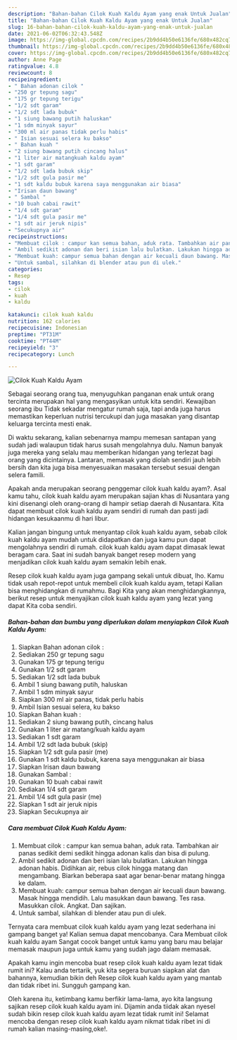 ```yaml
---
description: "Bahan-bahan Cilok Kuah Kaldu Ayam yang enak Untuk Jualan"
title: "Bahan-bahan Cilok Kuah Kaldu Ayam yang enak Untuk Jualan"
slug: 16-bahan-bahan-cilok-kuah-kaldu-ayam-yang-enak-untuk-jualan
date: 2021-06-02T06:32:43.548Z
image: https://img-global.cpcdn.com/recipes/2b9dd4b50e6136fe/680x482cq70/cilok-kuah-kaldu-ayam-foto-resep-utama.jpg
thumbnail: https://img-global.cpcdn.com/recipes/2b9dd4b50e6136fe/680x482cq70/cilok-kuah-kaldu-ayam-foto-resep-utama.jpg
cover: https://img-global.cpcdn.com/recipes/2b9dd4b50e6136fe/680x482cq70/cilok-kuah-kaldu-ayam-foto-resep-utama.jpg
author: Anne Page
ratingvalue: 4.8
reviewcount: 8
recipeingredient:
- " Bahan adonan cilok "
- "250 gr tepung sagu"
- "175 gr tepung terigu"
- "1/2 sdt garam"
- "1/2 sdt lada bubuk"
- "1 siung bawang putih haluskan"
- "1 sdm minyak sayur"
- "300 ml air panas tidak perlu habis"
- " Isian sesuai selera ku bakso"
- " Bahan kuah "
- "2 siung bawang putih cincang halus"
- "1 liter air matangkuah kaldu ayam"
- "1 sdt garam"
- "1/2 sdt lada bubuk skip"
- "1/2 sdt gula pasir me"
- "1 sdt kaldu bubuk karena saya menggunakan air biasa"
- "Irisan daun bawang"
- " Sambal "
- "10 buah cabai rawit"
- "1/4 sdt garam"
- "1/4 sdt gula pasir me"
- "1 sdt air jeruk nipis"
- "Secukupnya air"
recipeinstructions:
- "Membuat cilok : campur kan semua bahan, aduk rata. Tambahkan air panas sedikit demi sedikit hingga adonan kalis dan bisa di pulung."
- "Ambil sedikit adonan dan beri isian lalu bulatkan. Lakukan hingga adonan habis. Didihkan air, rebus cilok hingga matang dan mengambang. Biarkan beberapa saat agar benar-benar matang hingga ke dalam."
- "Membuat kuah: campur semua bahan dengan air kecuali daun bawang. Masak hingga mendidih. Lalu masukkan daun bawang. Tes rasa. Masukkan cilok. Angkat. Dan sajikan."
- "Untuk sambal, silahkan di blender atau pun di ulek."
categories:
- Resep
tags:
- cilok
- kuah
- kaldu

katakunci: cilok kuah kaldu 
nutrition: 162 calories
recipecuisine: Indonesian
preptime: "PT31M"
cooktime: "PT44M"
recipeyield: "3"
recipecategory: Lunch

---
```



![Cilok Kuah Kaldu Ayam](https://img-global.cpcdn.com/recipes/2b9dd4b50e6136fe/680x482cq70/cilok-kuah-kaldu-ayam-foto-resep-utama.jpg)

Sebagai seorang orang tua, menyuguhkan panganan enak untuk orang tercinta merupakan hal yang mengasyikan untuk kita sendiri. Kewajiban seorang ibu Tidak sekadar mengatur rumah saja, tapi anda juga harus memastikan keperluan nutrisi tercukupi dan juga masakan yang disantap keluarga tercinta mesti enak.

Di waktu  sekarang, kalian sebenarnya mampu memesan santapan yang sudah jadi walaupun tidak harus susah mengolahnya dulu. Namun banyak juga mereka yang selalu mau memberikan hidangan yang terlezat bagi orang yang dicintainya. Lantaran, memasak yang diolah sendiri jauh lebih bersih dan kita juga bisa menyesuaikan masakan tersebut sesuai dengan selera famili. 



Apakah anda merupakan seorang penggemar cilok kuah kaldu ayam?. Asal kamu tahu, cilok kuah kaldu ayam merupakan sajian khas di Nusantara yang kini disenangi oleh orang-orang di hampir setiap daerah di Nusantara. Kita dapat membuat cilok kuah kaldu ayam sendiri di rumah dan pasti jadi hidangan kesukaanmu di hari libur.

Kalian jangan bingung untuk menyantap cilok kuah kaldu ayam, sebab cilok kuah kaldu ayam mudah untuk didapatkan dan juga kamu pun dapat mengolahnya sendiri di rumah. cilok kuah kaldu ayam dapat dimasak lewat beragam cara. Saat ini sudah banyak banget resep modern yang menjadikan cilok kuah kaldu ayam semakin lebih enak.

Resep cilok kuah kaldu ayam juga gampang sekali untuk dibuat, lho. Kamu tidak usah repot-repot untuk membeli cilok kuah kaldu ayam, tetapi Kalian bisa menghidangkan di rumahmu. Bagi Kita yang akan menghidangkannya, berikut resep untuk menyajikan cilok kuah kaldu ayam yang lezat yang dapat Kita coba sendiri.

<!--inarticleads1-->

##### Bahan-bahan dan bumbu yang diperlukan dalam menyiapkan Cilok Kuah Kaldu Ayam:

1. Siapkan  Bahan adonan cilok :
1. Sediakan 250 gr tepung sagu
1. Gunakan 175 gr tepung terigu
1. Gunakan 1/2 sdt garam
1. Sediakan 1/2 sdt lada bubuk
1. Ambil 1 siung bawang putih, haluskan
1. Ambil 1 sdm minyak sayur
1. Siapkan 300 ml air panas, tidak perlu habis
1. Ambil  Isian sesuai selera, ku bakso
1. Siapkan  Bahan kuah :
1. Sediakan 2 siung bawang putih, cincang halus
1. Gunakan 1 liter air matang/kuah kaldu ayam
1. Sediakan 1 sdt garam
1. Ambil 1/2 sdt lada bubuk (skip)
1. Siapkan 1/2 sdt gula pasir (me)
1. Gunakan 1 sdt kaldu bubuk, karena saya menggunakan air biasa
1. Siapkan Irisan daun bawang
1. Gunakan  Sambal :
1. Gunakan 10 buah cabai rawit
1. Sediakan 1/4 sdt garam
1. Ambil 1/4 sdt gula pasir (me)
1. Siapkan 1 sdt air jeruk nipis
1. Siapkan Secukupnya air




<!--inarticleads2-->

##### Cara membuat Cilok Kuah Kaldu Ayam:

1. Membuat cilok : campur kan semua bahan, aduk rata. Tambahkan air panas sedikit demi sedikit hingga adonan kalis dan bisa di pulung.
1. Ambil sedikit adonan dan beri isian lalu bulatkan. Lakukan hingga adonan habis. Didihkan air, rebus cilok hingga matang dan mengambang. Biarkan beberapa saat agar benar-benar matang hingga ke dalam.
1. Membuat kuah: campur semua bahan dengan air kecuali daun bawang. Masak hingga mendidih. Lalu masukkan daun bawang. Tes rasa. Masukkan cilok. Angkat. Dan sajikan.
1. Untuk sambal, silahkan di blender atau pun di ulek.




Ternyata cara membuat cilok kuah kaldu ayam yang lezat sederhana ini gampang banget ya! Kalian semua dapat mencobanya. Cara Membuat cilok kuah kaldu ayam Sangat cocok banget untuk kamu yang baru mau belajar memasak maupun juga untuk kamu yang sudah jago dalam memasak.

Apakah kamu ingin mencoba buat resep cilok kuah kaldu ayam lezat tidak rumit ini? Kalau anda tertarik, yuk kita segera buruan siapkan alat dan bahannya, kemudian bikin deh Resep cilok kuah kaldu ayam yang mantab dan tidak ribet ini. Sungguh gampang kan. 

Oleh karena itu, ketimbang kamu berfikir lama-lama, ayo kita langsung sajikan resep cilok kuah kaldu ayam ini. Dijamin anda tiidak akan nyesel sudah bikin resep cilok kuah kaldu ayam lezat tidak rumit ini! Selamat mencoba dengan resep cilok kuah kaldu ayam nikmat tidak ribet ini di rumah kalian masing-masing,oke!.

